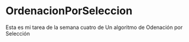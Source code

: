 # OrdenacionPorSeleccion
Esta es mi tarea de la semana cuatro de Un algoritmo de Odenación por Selección
